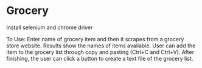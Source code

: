 # Grocery

Install selenium and chrome driver

To Use:
Enter name of grocery item and then it scrapes from a grocery store website. 
Results show the names of items available.
User can add the item to the grocery list through copy and pasting (Ctrl+C and Ctrl+V).
After finishing, the user can click a button to create a text file
of the grocery list.
